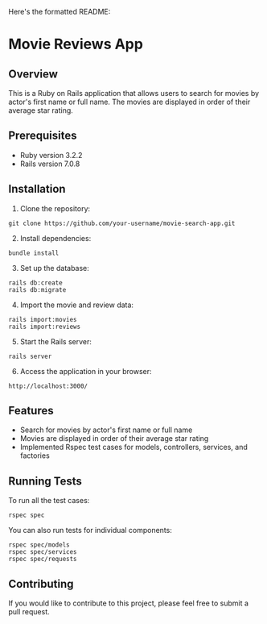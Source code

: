 Here's the formatted README:

# Movie Reviews App

## Overview
This is a Ruby on Rails application that allows users to search for movies by actor's first name or full name. The movies are displayed in order of their average star rating.

## Prerequisites
- Ruby version 3.2.2
- Rails version 7.0.8

## Installation

1. Clone the repository:
```
git clone https://github.com/your-username/movie-search-app.git
```

2. Install dependencies:
```
bundle install
```

3. Set up the database:
```
rails db:create
rails db:migrate
```

4. Import the movie and review data:
```
rails import:movies
rails import:reviews
```

5. Start the Rails server:
```
rails server
```

6. Access the application in your browser:
```
http://localhost:3000/
```

## Features
- Search for movies by actor's first name or full name
- Movies are displayed in order of their average star rating
- Implemented Rspec test cases for models, controllers, services, and factories

## Running Tests
To run all the test cases:
```
rspec spec
```

You can also run tests for individual components:
```
rspec spec/models
rspec spec/services
rspec spec/requests
```

## Contributing
If you would like to contribute to this project, please feel free to submit a pull request.
